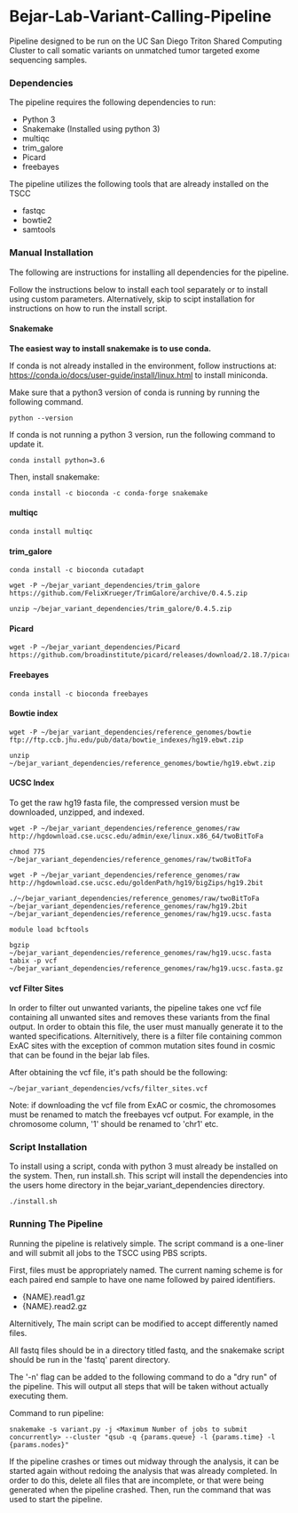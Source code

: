 # Bejar-Lab-Variant-Calling-Pipeline
Pipeline designed to be run on the UC San Diego Triton Shared Computing Cluster to call somatic variants on unmatched tumor targeted exome sequencing samples.


### Dependencies

The pipeline requires the following dependencies to run:
* Python 3
* Snakemake (Installed using python 3)
* multiqc
* trim_galore
* Picard
* freebayes

The pipeline utilizes the following tools that are already installed on the TSCC
* fastqc
* bowtie2
* samtools


### Manual Installation

The following are instructions for installing all dependencies for the pipeline.

Follow the instructions below to install each tool separately or to install using custom parameters. Alternatively, skip to scipt installation for instructions on how to run the install script.

#### Snakemake

**The easiest way to install snakemake is to use conda.**

If conda is not already installed in the environment, follow instructions at: https://conda.io/docs/user-guide/install/linux.html to install miniconda.

Make sure that a python3 version of conda is running by running the following command.

```shell
python --version
```

If conda is not running a python 3 version, run the following command to update it.

```shell
conda install python=3.6
```

Then, install snakemake:
```shell
conda install -c bioconda -c conda-forge snakemake
```

#### multiqc
```shell
conda install multiqc
```

#### trim_galore
```shell
conda install -c bioconda cutadapt

wget -P ~/bejar_variant_dependencies/trim_galore https://github.com/FelixKrueger/TrimGalore/archive/0.4.5.zip

unzip ~/bejar_variant_dependencies/trim_galore/0.4.5.zip
```


#### Picard

```shell
wget -P ~/bejar_variant_dependencies/Picard https://github.com/broadinstitute/picard/releases/download/2.18.7/picard.jar
```

#### Freebayes
```shell
conda install -c bioconda freebayes
```

#### Bowtie index
```shell
wget -P ~/bejar_variant_dependencies/reference_genomes/bowtie ftp://ftp.ccb.jhu.edu/pub/data/bowtie_indexes/hg19.ebwt.zip

unzip ~/bejar_variant_dependencies/reference_genomes/bowtie/hg19.ebwt.zip
```

#### UCSC Index
To get the raw hg19 fasta file, the compressed version must be downloaded, unzipped, and indexed.

```shell
wget -P ~/bejar_variant_dependencies/reference_genomes/raw http://hgdownload.cse.ucsc.edu/admin/exe/linux.x86_64/twoBitToFa

chmod 775 ~/bejar_variant_dependencies/reference_genomes/raw/twoBitToFa

wget -P ~/bejar_variant_dependencies/reference_genomes/raw http://hgdownload.cse.ucsc.edu/goldenPath/hg19/bigZips/hg19.2bit

./~/bejar_variant_dependencies/reference_genomes/raw/twoBitToFa ~/bejar_variant_dependencies/reference_genomes/raw/hg19.2bit ~/bejar_variant_dependencies/reference_genomes/raw/hg19.ucsc.fasta

module load bcftools

bgzip ~/bejar_variant_dependencies/reference_genomes/raw/hg19.ucsc.fasta
tabix -p vcf ~/bejar_variant_dependencies/reference_genomes/raw/hg19.ucsc.fasta.gz
```

#### vcf Filter Sites

In order to filter out unwanted variants, the pipeline takes one vcf file containing all unwanted sites and removes these variants from the final output. In order to obtain this file, the user must manually generate it to the wanted specifications. Alternitively, there is a filter file containing common ExAC sites with the exception of common mutation sites found in cosmic that can be found in the bejar lab files.

After obtaining the vcf file, it's path should be the following:
```shell
~/bejar_variant_dependencies/vcfs/filter_sites.vcf
```

Note: if downloading the vcf file from ExAC or cosmic, the chromosomes must be renamed to match the freebayes vcf output. For example, in the chromosome column, '1' should be renamed to 'chr1' etc.


### Script Installation

To install using a script, conda with python 3 must already be installed on the system. Then, run install.sh. This script will install the dependencies into the users home directory in the bejar_variant_dependencies directory.

```shell
./install.sh
```


### Running The Pipeline
Running the pipeline is relatively simple. The script command is a one-liner and will submit all jobs to the TSCC using PBS scripts.

First, files must be appropriately named. The current naming scheme is for each paired end sample to have one name followed by paired identifiers.
* {NAME}.read1.gz
* {NAME}.read2.gz

Alternitively, The main script can be modified to accept differently named files.

All fastq files should be in a directory titled fastq, and the snakemake script should be run in the 'fastq' parent directory.

The '-n' flag can be added to the following command to do a "dry run" of the pipeline. This will output all steps that will be taken without actually executing them.

Command to run pipeline:
```shell
snakemake -s variant.py -j <Maximum Number of jobs to submit concurrently> --cluster "qsub -q {params.queue} -l {params.time} -l {params.nodes}"
```

If the pipeline crashes or times out midway through the analysis, it can be started again without redoing the analysis that was already completed. In order to do this, delete all files that are incomplete, or that were being generated when the pipeline crashed. Then, run the command that was used to start the pipeline.


